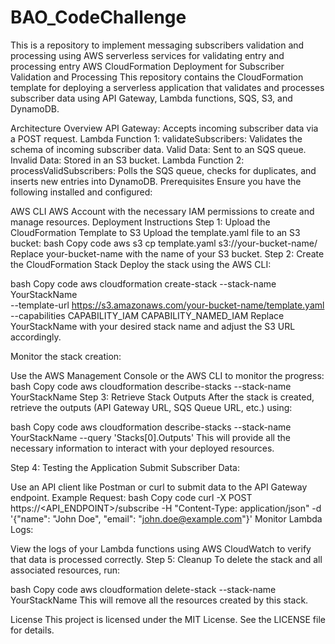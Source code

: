 # BAO_CodeChallenge
This is a repository to implement messaging subscribers validation and processing using AWS serverless services for validating entry and processing entry
AWS CloudFormation Deployment for Subscriber Validation and Processing
This repository contains the CloudFormation template for deploying a serverless application that validates and processes subscriber data using API Gateway, Lambda functions, SQS, S3, and DynamoDB.

Architecture Overview
API Gateway: Accepts incoming subscriber data via a POST request.
Lambda Function 1: validateSubscribers: Validates the schema of incoming subscriber data.
Valid Data: Sent to an SQS queue.
Invalid Data: Stored in an S3 bucket.
Lambda Function 2: processValidSubscribers: Polls the SQS queue, checks for duplicates, and inserts new entries into DynamoDB.
Prerequisites
Ensure you have the following installed and configured:

AWS CLI
AWS Account with the necessary IAM permissions to create and manage resources.
Deployment Instructions
Step 1: Upload the CloudFormation Template to S3
Upload the template.yaml file to an S3 bucket:
bash
Copy code
aws s3 cp template.yaml s3://your-bucket-name/
Replace your-bucket-name with the name of your S3 bucket.
Step 2: Create the CloudFormation Stack
Deploy the stack using the AWS CLI:

bash
Copy code
aws cloudformation create-stack --stack-name YourStackName \
--template-url https://s3.amazonaws.com/your-bucket-name/template.yaml \
--capabilities CAPABILITY_IAM CAPABILITY_NAMED_IAM
Replace YourStackName with your desired stack name and adjust the S3 URL accordingly.

Monitor the stack creation:

Use the AWS Management Console or the AWS CLI to monitor the progress:
bash
Copy code
aws cloudformation describe-stacks --stack-name YourStackName
Step 3: Retrieve Stack Outputs
After the stack is created, retrieve the outputs (API Gateway URL, SQS Queue URL, etc.) using:

bash
Copy code
aws cloudformation describe-stacks --stack-name YourStackName --query 'Stacks[0].Outputs'
This will provide all the necessary information to interact with your deployed resources.

Step 4: Testing the Application
Submit Subscriber Data:

Use an API client like Postman or curl to submit data to the API Gateway endpoint.
Example Request:
bash
Copy code
curl -X POST https://<API_ENDPOINT>/subscribe -H "Content-Type: application/json" -d '{"name": "John Doe", "email": "john.doe@example.com"}'
Monitor Lambda Logs:

View the logs of your Lambda functions using AWS CloudWatch to verify that data is processed correctly.
Step 5: Cleanup
To delete the stack and all associated resources, run:

bash
Copy code
aws cloudformation delete-stack --stack-name YourStackName
This will remove all the resources created by this stack.

License
This project is licensed under the MIT License. See the LICENSE file for details.
